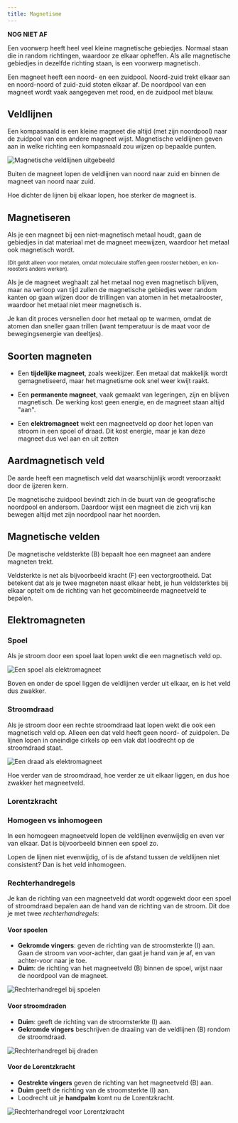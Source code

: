 ```yaml
---
title: Magnetisme
---
```


**NOG NIET AF**

Een voorwerp heeft heel veel kleine magnetische gebiedjes. Normaal staan die in random richtingen, waardoor ze elkaar opheffen. Als alle magnetische gebiedjes in dezelfde richting staan, is een voorwerp magnetisch.

Een magneet heeft een noord- en een zuidpool. Noord-zuid trekt elkaar aan en noord-noord of zuid-zuid stoten elkaar af. De noordpool van een magneet wordt vaak aangegeven met rood, en de zuidpool met blauw.

## Veldlijnen

Een kompasnaald is een kleine magneet die altijd (met zijn noordpool) naar de zuidpool van een andere magneet wijst. Magnetische veldlijnen geven aan in welke richting een kompasnaald zou wijzen op bepaalde punten.

![Magnetische veldlijnen uitgebeeld](veldlijnen.png)

Buiten de magneet lopen de veldlijnen van noord naar zuid en binnen de magneet van noord naar zuid.

Hoe dichter de lijnen bij elkaar lopen, hoe sterker de magneet is.

## Magnetiseren

Als je een magneet bij een niet-magnetisch metaal houdt, gaan de gebiedjes in dat materiaal met de magneet meewijzen, waardoor het metaal ook magnetisch wordt. 

<small>(Dit geldt alleen voor metalen, omdat moleculaire stoffen geen rooster hebben, en ion-roosters anders werken).</small>

Als je de magneet weghaalt zal het metaal nog even magnetisch blijven, maar na verloop van tijd zullen de magnetische gebiedjes weer random kanten op gaan wijzen door de trillingen van atomen in het metaalrooster, waardoor het metaal niet meer magnetisch is.

Je kan dit proces versnellen door het metaal op te warmen, omdat de atomen dan sneller gaan trillen (want temperatuur is de maat voor de bewegingsenergie van deeltjes).

## Soorten magneten

- Een **tijdelijke magneet**, zoals weekijzer. Een metaal dat makkelijk wordt gemagnetiseerd, maar het magnetisme ook snel weer kwijt raakt.

- Een **permanente magneet**, vaak gemaakt van legeringen, zijn en blijven magnetisch. De werking kost geen energie, en de magneet staan altijd "aan".

- Een **elektromagneet** wekt een magneetveld op door het lopen van stroom in een spoel of draad. Dit kost energie, maar je kan deze magneet dus wel aan en uit zetten

## Aardmagnetisch veld

De aarde heeft een magnetisch veld dat waarschijnlijk wordt veroorzaakt door de ijzeren kern.

De magnetische zuidpool bevindt zich in de buurt van de geografische noordpool en andersom. Daardoor wijst een magneet die zich vrij kan bewegen altijd met zijn noordpool naar het noorden.

## Magnetische velden

De magnetische veldsterkte (B) bepaalt hoe een magneet aan andere magneten trekt.

Veldsterkte is net als bijvoorbeeld kracht (F) een vectorgrootheid. Dat betekent dat als je twee magneten naast elkaar hebt, je hun veldsterktes bij elkaar optelt om de richting van het gecombineerde magneetveld te bepalen.

## Elektromagneten

### Spoel

Als je stroom door een spoel laat lopen wekt die een magnetisch veld op. 

![Een spoel als elektromagneet](elektromagneet-spoel.png)

Boven en onder de spoel liggen de veldlijnen verder uit elkaar, en is het veld dus zwakker.

### Stroomdraad

Als je stroom door een rechte stroomdraad laat lopen wekt die ook een magnetisch veld op. Alleen een dat veld heeft geen noord- of zuidpolen. De lijnen lopen in oneindige cirkels op een vlak dat loodrecht op de stroomdraad staat.

![Een draad als elektromagneet](elektromagneet-draad.jpg)

Hoe verder van de stroomdraad, hoe verder ze uit elkaar liggen, en dus hoe zwakker het magneetveld.

### Lorentzkracht

### Homogeen vs inhomogeen

In een homogeen magneetveld lopen de veldlijnen evenwijdig en even ver van elkaar. Dat is bijvoorbeeld binnen een spoel zo.

Lopen de lijnen niet evenwijdig, of is de afstand tussen de veldlijnen niet consistent? Dan is het veld inhomogeen.

### Rechterhandregels

Je kan de richting van een magneetveld dat wordt opgewekt door een spoel of stroomdraad bepalen aan de hand van de richting van de stroom. Dit doe je met twee *rechterhandregels*:

#### Voor spoelen

- **Gekromde vingers**: geven de richting van de stroomsterkte (I) aan. Gaan de stroom van voor-achter, dan gaat je hand van je af, en van achter-voor naar je toe.
- **Duim**: de richting van het magneetveld (B) binnen de spoel, wijst naar de noordpool van de magneet.

![Rechterhandregel bij spoelen](rechterhandregel-spoel.png)

#### Voor stroomdraden

- **Duim**: geeft de richting van de stroomsterkte (I) aan.
- **Gekromde vingers** beschrijven de draaiing van de veldlijnen  (B) rondom de stroomdraad.

![Rechterhandregel bij draden](rechterhandregel-draad.png)

#### Voor de Lorentzkracht

- **Gestrekte vingers** geven de richting van het magneetveld (B) aan.
- **Duim** geeft de richting van de stroomsterkte (I) aan.
- Loodrecht uit je **handpalm** komt nu de Lorentzkracht.

![Rechterhandregel voor Lorentzkracht](rechterhandregel-fl.png)